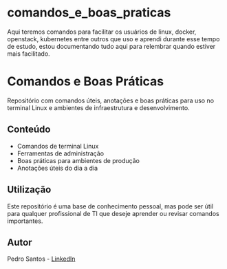 # comandos_e_boas_praticas
Aqui teremos comandos para facilitar os usuários de linux, docker, openstack, kubernetes entre outros que uso e aprendi durante esse tempo de estudo, estou documentando tudo aqui para relembrar quando estiver mais facilitado. 



# Comandos e Boas Práticas

Repositório com comandos úteis, anotações e boas práticas para uso no terminal Linux e ambientes de infraestrutura e desenvolvimento.

## Conteúdo

- Comandos de terminal Linux
- Ferramentas de administração
- Boas práticas para ambientes de produção
- Anotações úteis do dia a dia

## Utilização

Este repositório é uma base de conhecimento pessoal, mas pode ser útil para qualquer profissional de TI que deseje aprender ou revisar comandos importantes.

## Autor

Pedro Santos - [LinkedIn](https://www.linkedin.com/in/pedropins/)
